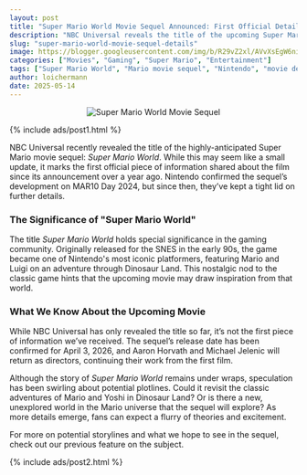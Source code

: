 ```yaml
---
layout: post
title: "Super Mario World Movie Sequel Announced: First Official Details Revealed for Highly-Anticipated Follow-Up to Mario’s Big Screen Adventure"
description: "NBC Universal reveals the title of the upcoming Super Mario World movie sequel, with fans eagerly awaiting further details. Find out everything we know so far!"
slug: "super-mario-world-movie-sequel-details"
image: https://blogger.googleusercontent.com/img/b/R29vZ2xl/AVvXsEgW6niB40WwFHTU2IAjbLM1qos5ZyOF4zj8GRAWGbbHd-D3QIZticml0kNG43ftpp9Y9zT-J9oiMu4yIgEUjmjdbYcRXZZ6_pS91VkTGmkUlthcBy-aP1pgf_c2umqU6kSTHjAmG1oSjpwh21Wdl9ntsCzWIZFeIJIkxdiwdlFtBqIQ8qx3Wc-gFBJ8ZG0/s656/Super-Mario-World-movie-656x369.jpg
categories: ["Movies", "Gaming", "Super Mario", "Entertainment"]
tags: ["Super Mario World", "Mario movie sequel", "Nintendo", "movie details", "film news"]
author: loichermann
date: 2025-05-14
---
```


<div style="text-align: center;">
  <img src="https://blogger.googleusercontent.com/img/b/R29vZ2xl/AVvXsEgW6niB40WwFHTU2IAjbLM1qos5ZyOF4zj8GRAWGbbHd-D3QIZticml0kNG43ftpp9Y9zT-J9oiMu4yIgEUjmjdbYcRXZZ6_pS91VkTGmkUlthcBy-aP1pgf_c2umqU6kSTHjAmG1oSjpwh21Wdl9ntsCzWIZFeIJIkxdiwdlFtBqIQ8qx3Wc-gFBJ8ZG0/s656/Super-Mario-World-movie-656x369.jpg" alt="Super Mario World Movie Sequel" />
</div>

{% include ads/post1.html %}

NBC Universal recently revealed the title of the highly-anticipated Super Mario movie sequel: *Super Mario World*. While this may seem like a small update, it marks the first official piece of information shared about the film since its announcement over a year ago. Nintendo confirmed the sequel’s development on MAR10 Day 2024, but since then, they’ve kept a tight lid on further details.

### The Significance of "Super Mario World"
The title *Super Mario World* holds special significance in the gaming community. Originally released for the SNES in the early 90s, the game became one of Nintendo's most iconic platformers, featuring Mario and Luigi on an adventure through Dinosaur Land. This nostalgic nod to the classic game hints that the upcoming movie may draw inspiration from that world.

### What We Know About the Upcoming Movie
While NBC Universal has only revealed the title so far, it’s not the first piece of information we’ve received. The sequel’s release date has been confirmed for April 3, 2026, and Aaron Horvath and Michael Jelenic will return as directors, continuing their work from the first film.

Although the story of *Super Mario World* remains under wraps, speculation has been swirling about potential plotlines. Could it revisit the classic adventures of Mario and Yoshi in Dinosaur Land? Or is there a new, unexplored world in the Mario universe that the sequel will explore? As more details emerge, fans can expect a flurry of theories and excitement.

For more on potential storylines and what we hope to see in the sequel, check out our previous feature on the subject.

{% include ads/post2.html %}
